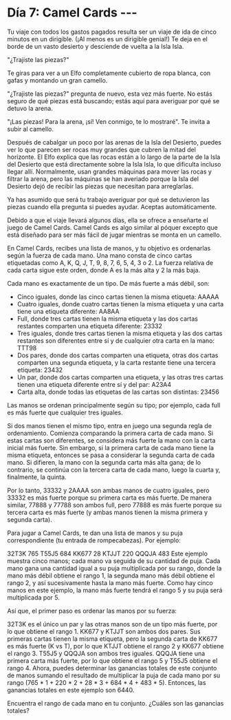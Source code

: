 # Día 7: Camel Cards ---
Tu viaje con todos los gastos pagados resulta ser un viaje de ida de cinco minutos en un dirigible. (¡Al menos es un dirigible genial!) Te deja en el borde de un vasto desierto y desciende de vuelta a la Isla Isla.

"¿Trajiste las piezas?"

Te giras para ver a un Elfo completamente cubierto de ropa blanca, con gafas y montando un gran camello.

"¿Trajiste las piezas?" pregunta de nuevo, esta vez más fuerte. No estás seguro de qué piezas está buscando; estás aquí para averiguar por qué se detuvo la arena.

"¡Las piezas! Para la arena, ¡sí! Ven conmigo, te lo mostraré". Te invita a subir al camello.

Después de cabalgar un poco por las arenas de la Isla del Desierto, puedes ver lo que parecen ser rocas muy grandes que cubren la mitad del horizonte. El Elfo explica que las rocas están a lo largo de la parte de la Isla del Desierto que está directamente sobre la Isla Isla, lo que dificulta incluso llegar allí. Normalmente, usan grandes máquinas para mover las rocas y filtrar la arena, pero las máquinas se han averiado porque la Isla del Desierto dejó de recibir las piezas que necesitan para arreglarlas.

Ya has asumido que será tu trabajo averiguar por qué se detuvieron las piezas cuando ella pregunta si puedes ayudar. Aceptas automáticamente.

Debido a que el viaje llevará algunos días, ella se ofrece a enseñarte el juego de Camel Cards. Camel Cards es algo similar al póquer excepto que está diseñado para ser más fácil de jugar mientras se monta en un camello.

En Camel Cards, recibes una lista de manos, y tu objetivo es ordenarlas según la fuerza de cada mano. Una mano consta de cinco cartas etiquetadas como A, K, Q, J, T, 9, 8, 7, 6, 5, 4, 3 o 2. La fuerza relativa de cada carta sigue este orden, donde A es la más alta y 2 la más baja.

Cada mano es exactamente de un tipo. De más fuerte a más débil, son:

- Cinco iguales, donde las cinco cartas tienen la misma etiqueta: AAAAA
- Cuatro iguales, donde cuatro cartas tienen la misma etiqueta y una carta tiene una etiqueta diferente: AA8AA
- Full, donde tres cartas tienen la misma etiqueta y las dos cartas restantes comparten una etiqueta diferente: 23332
- Tres iguales, donde tres cartas tienen la misma etiqueta y las dos cartas restantes son diferentes entre sí y de cualquier otra carta en la mano: TTT98
- Dos pares, donde dos cartas comparten una etiqueta, otras dos cartas comparten una segunda etiqueta, y la carta restante tiene una tercera etiqueta: 23432
- Un par, donde dos cartas comparten una etiqueta, y las otras tres cartas tienen una etiqueta diferente entre sí y del par: A23A4
- Carta alta, donde todas las etiquetas de las cartas son distintas: 23456

Las manos se ordenan principalmente según su tipo; por ejemplo, cada full es más fuerte que cualquier tres iguales.

Si dos manos tienen el mismo tipo, entra en juego una segunda regla de ordenamiento. Comienza comparando la primera carta de cada mano. Si estas cartas son diferentes, se considera más fuerte la mano con la carta inicial más fuerte. Sin embargo, si la primera carta de cada mano tiene la misma etiqueta, entonces se pasa a considerar la segunda carta de cada mano. Si difieren, la mano con la segunda carta más alta gana; de lo contrario, se continúa con la tercera carta de cada mano, luego la cuarta y, finalmente, la quinta.

Por lo tanto, 33332 y 2AAAA son ambas manos de cuatro iguales, pero 33332 es más fuerte porque su primera carta es más fuerte. De manera similar, 77888 y 77788 son ambos full, pero 77888 es más fuerte porque su tercera carta es más fuerte (y ambas manos tienen la misma primera y segunda carta).

Para jugar a Camel Cards, te dan una lista de manos y su puja correspondiente (tu entrada de rompecabezas). Por ejemplo:

32T3K 765
T55J5 684
KK677 28
KTJJT 220
QQQJA 483
Este ejemplo muestra cinco manos; cada mano va seguida de su cantidad de puja. Cada mano gana una cantidad igual a su puja multiplicada por su rango, donde la mano más débil obtiene el rango 1, la segunda mano más débil obtiene el rango 2, y así sucesivamente hasta la mano más fuerte. Como hay cinco manos en este ejemplo, la mano más fuerte tendrá el rango 5 y su puja será multiplicada por 5.

Así que, el primer paso es ordenar las manos por su fuerza:

32T3K es el único un par y las otras manos son de un tipo más fuerte, por lo que obtiene el rango 1.
KK677 y KTJJT son ambos dos pares. Sus primeras cartas tienen la misma etiqueta, pero la segunda carta de KK677 es más fuerte (K vs T), por lo que KTJJT obtiene el rango 2 y KK677 obtiene el rango 3.
T55J5 y QQQJA son ambos tres iguales. QQQJA tiene una primera carta más fuerte, por lo que obtiene el rango 5 y T55J5 obtiene el rango 4.
Ahora, puedes determinar las ganancias totales de este conjunto de manos sumando el resultado de multiplicar la puja de cada mano por su rango (765 * 1 + 220 * 2 + 28 * 3 + 684 * 4 + 483 * 5). Entonces, las ganancias totales en este ejemplo son 6440.

Encuentra el rango de cada mano en tu conjunto. ¿Cuáles son las ganancias totales?